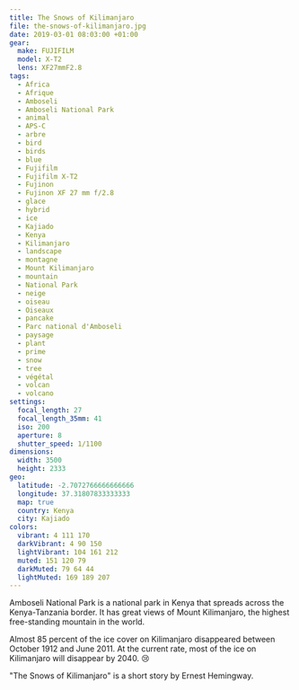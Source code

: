 ```yaml
---
title: The Snows of Kilimanjaro
file: the-snows-of-kilimanjaro.jpg
date: 2019-03-01 08:03:00 +01:00
gear:
  make: FUJIFILM
  model: X-T2
  lens: XF27mmF2.8
tags:
  - Africa
  - Afrique
  - Amboseli
  - Amboseli National Park
  - animal
  - APS-C
  - arbre
  - bird
  - birds
  - blue
  - Fujifilm
  - Fujifilm X-T2
  - Fujinon
  - Fujinon XF 27 mm f/2.8
  - glace
  - hybrid
  - ice
  - Kajiado
  - Kenya
  - Kilimanjaro
  - landscape
  - montagne
  - Mount Kilimanjaro
  - mountain
  - National Park
  - neige
  - oiseau
  - Oiseaux
  - pancake
  - Parc national d'Amboseli
  - paysage
  - plant
  - prime
  - snow
  - tree
  - végétal
  - volcan
  - volcano
settings:
  focal_length: 27
  focal_length_35mm: 41
  iso: 200
  aperture: 8
  shutter_speed: 1/1100
dimensions:
  width: 3500
  height: 2333
geo:
  latitude: -2.7072766666666666
  longitude: 37.31807833333333
  map: true
  country: Kenya
  city: Kajiado
colors:
  vibrant: 4 111 170
  darkVibrant: 4 90 150
  lightVibrant: 104 161 212
  muted: 151 120 79
  darkMuted: 79 64 44
  lightMuted: 169 189 207
---
```


Amboseli National Park is a national park in Kenya that spreads across the Kenya-Tanzania border. It has great views of Mount Kilimanjaro, the highest free-standing mountain in the world.

Almost 85 percent of the ice cover on Kilimanjaro disappeared between October 1912 and June 2011. At the current rate, most of the ice on Kilimanjaro will disappear by 2040. 😢

"The Snows of Kilimanjaro" is a short story by Ernest Hemingway.
